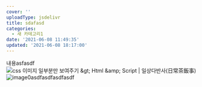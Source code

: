 ```yaml
---
cover: ''
uploadType: jsdelivr
title: sdafasd
categories:
  - 새 카테고리1
date: '2021-06-08 11:49:35'
updated: '2021-06-08 18:17:00'
---
```

내용asfasdf<meta http-equiv="content-type" content="text/html; charset=utf-8"><img src="https://www.codingfactory.net/wp-content/uploads/abc.jpg" alt="css 이미지 일부분만 보여주기 &amp;gt; Html &amp;amp; Script | 일상다반사(日常茶飯事)">![image0](https://cdn.jsdelivr.net/gh/raravel/raravel.github.io/docs/images/20210608114935/image0.png)asdfasdfasdfasdf